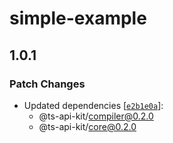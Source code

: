 # simple-example

## 1.0.1

### Patch Changes

- Updated dependencies [[`e2b1e0a`](https://github.com/ts-api-kit/ts-api-kit/commit/e2b1e0a44c8f1b1b99dbe1f0e0a92728f4de3fa0)]:
  - @ts-api-kit/compiler@0.2.0
  - @ts-api-kit/core@0.2.0
